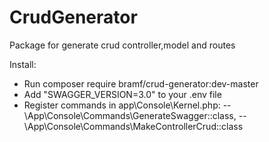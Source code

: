 # CrudGenerator
Package for generate crud controller,model and routes

Install:
- Run composer require bramf/crud-generator:dev-master
- Add "SWAGGER_VERSION=3.0" to your .env file
- Register commands in app\Console\Kernel.php:
-- \App\Console\Commands\GenerateSwagger::class,
-- \App\Console\Commands\MakeControllerCrud::class
